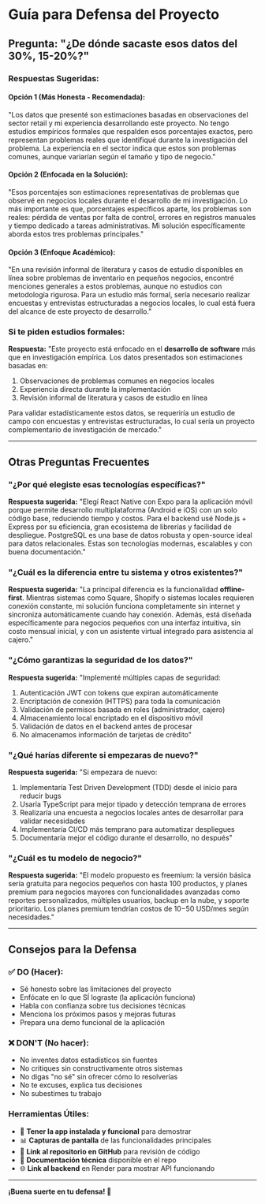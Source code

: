 # Guía para Defensa del Proyecto

## Pregunta: "¿De dónde sacaste esos datos del 30%, 15-20%?"

### Respuestas Sugeridas:

#### Opción 1 (Más Honesta - Recomendada):
"Los datos que presenté son estimaciones basadas en observaciones del sector retail y mi experiencia desarrollando este proyecto. No tengo estudios empíricos formales que respalden esos porcentajes exactos, pero representan problemas reales que identifiqué durante la investigación del problema. La experiencia en el sector indica que estos son problemas comunes, aunque variarían según el tamaño y tipo de negocio."

#### Opción 2 (Enfocada en la Solución):
"Esos porcentajes son estimaciones representativas de problemas que observé en negocios locales durante el desarrollo de mi investigación. Lo más importante es que, porcentajes específicos aparte, los problemas son reales: pérdida de ventas por falta de control, errores en registros manuales y tiempo dedicado a tareas administrativas. Mi solución específicamente aborda estos tres problemas principales."

#### Opción 3 (Enfoque Académico):
"En una revisión informal de literatura y casos de estudio disponibles en línea sobre problemas de inventario en pequeños negocios, encontré menciones generales a estos problemas, aunque no estudios con metodología rigurosa. Para un estudio más formal, sería necesario realizar encuestas y entrevistas estructuradas a negocios locales, lo cual está fuera del alcance de este proyecto de desarrollo."

### Si te piden estudios formales:

**Respuesta:**
"Este proyecto está enfocado en el **desarrollo de software** más que en investigación empírica. Los datos presentados son estimaciones basadas en:
1. Observaciones de problemas comunes en negocios locales
2. Experiencia directa durante la implementación
3. Revisión informal de literatura y casos de estudio en línea

Para validar estadísticamente estos datos, se requeriría un estudio de campo con encuestas y entrevistas estructuradas, lo cual sería un proyecto complementario de investigación de mercado."

---

## Otras Preguntas Frecuentes

### "¿Por qué elegiste esas tecnologías específicas?"
**Respuesta sugerida:**
"Elegí React Native con Expo para la aplicación móvil porque permite desarrollo multiplataforma (Android e iOS) con un solo código base, reduciendo tiempo y costos. Para el backend usé Node.js + Express por su eficiencia, gran ecosistema de librerías y facilidad de despliegue. PostgreSQL es una base de datos robusta y open-source ideal para datos relacionales. Estas son tecnologías modernas, escalables y con buena documentación."

### "¿Cuál es la diferencia entre tu sistema y otros existentes?"
**Respuesta sugerida:**
"La principal diferencia es la funcionalidad **offline-first**. Mientras sistemas como Square, Shopify o sistemas locales requieren conexión constante, mi solución funciona completamente sin internet y sincroniza automáticamente cuando hay conexión. Además, está diseñada específicamente para negocios pequeños con una interfaz intuitiva, sin costo mensual inicial, y con un asistente virtual integrado para asistencia al cajero."

### "¿Cómo garantizas la seguridad de los datos?"
**Respuesta sugerida:**
"Implementé múltiples capas de seguridad:
1. Autenticación JWT con tokens que expiran automáticamente
2. Encriptación de conexión (HTTPS) para toda la comunicación
3. Validación de permisos basada en roles (administrador, cajero)
4. Almacenamiento local encriptado en el dispositivo móvil
5. Validación de datos en el backend antes de procesar
6. No almacenamos información de tarjetas de crédito"

### "¿Qué harías diferente si empezaras de nuevo?"
**Respuesta sugerida:**
"Si empezara de nuevo:
1. Implementaría Test Driven Development (TDD) desde el inicio para reducir bugs
2. Usaría TypeScript para mejor tipado y detección temprana de errores
3. Realizaría una encuesta a negocios locales antes de desarrollar para validar necesidades
4. Implementaría CI/CD más temprano para automatizar despliegues
5. Documentaría mejor el código durante el desarrollo, no después"

### "¿Cuál es tu modelo de negocio?"
**Respuesta sugerida:**
"El modelo propuesto es freemium: la versión básica sería gratuita para negocios pequeños con hasta 100 productos, y planes premium para negocios mayores con funcionalidades avanzadas como reportes personalizados, múltiples usuarios, backup en la nube, y soporte prioritario. Los planes premium tendrían costos de $10-$50 USD/mes según necesidades."

---

## Consejos para la Defensa

### ✅ DO (Hacer):
- Sé honesto sobre las limitaciones del proyecto
- Enfócate en lo que SÍ lograste (la aplicación funciona)
- Habla con confianza sobre tus decisiones técnicas
- Menciona los próximos pasos y mejoras futuras
- Prepara una demo funcional de la aplicación

### ❌ DON'T (No hacer):
- No inventes datos estadísticos sin fuentes
- No critiques sin constructivamente otros sistemas
- No digas "no sé" sin ofrecer cómo lo resolverías
- No te excuses, explica tus decisiones
- No subestimes tu trabajo

### Herramientas Útiles:
- 📱 **Tener la app instalada y funcional** para demostrar
- 📊 **Capturas de pantalla** de las funcionalidades principales
- 🔗 **Link al repositorio en GitHub** para revisión de código
- 📝 **Documentación técnica** disponible en el repo
- 🌐 **Link al backend** en Render para mostrar API funcionando

---

**¡Buena suerte en tu defensa! 🚀**


